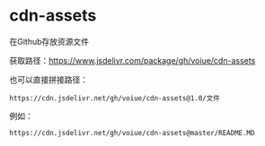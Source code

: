 # cdn-assets
在Github存放资源文件

获取路径：https://www.jsdelivr.com/package/gh/voiue/cdn-assets

也可以直接拼接路径：

```
https://cdn.jsdelivr.net/gh/voiue/cdn-assets@1.0/文件
```

例如：

```
https://cdn.jsdelivr.net/gh/voiue/cdn-assets@master/README.MD
```



